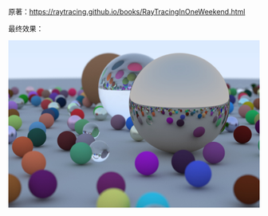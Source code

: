 原著：https://raytracing.github.io/books/RayTracingInOneWeekend.html

最终效果：

![image](/pictures/image.jpg)

